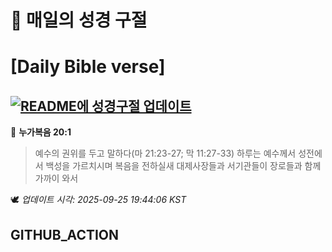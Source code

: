 # 🙏 매일의 성경 구절
# [Daily Bible verse]
## [![README에 성경구절 업데이트](https://github.com/DONGSUKA/first_test/actions/workflows/update-readme-bible.yml/badge.svg)](https://github.com/DONGSUKA/first_test/actions/workflows/update-readme-bible.yml)
<!-- START_BIBLE_VERSE -->
📖 **누가복음 20:1**
> 예수의 권위를 두고 말하다(마 21:23-27; 막 11:27-33) 하루는 예수께서 성전에서 백성을 가르치시며 복음을 전하실새 대제사장들과 서기관들이 장로들과 함께 가까이 와서

🕊️ _업데이트 시각: 2025-09-25 19:44:06 KST_
  <!-- END_BIBLE_VERSE -->
## GITHUB_ACTION
